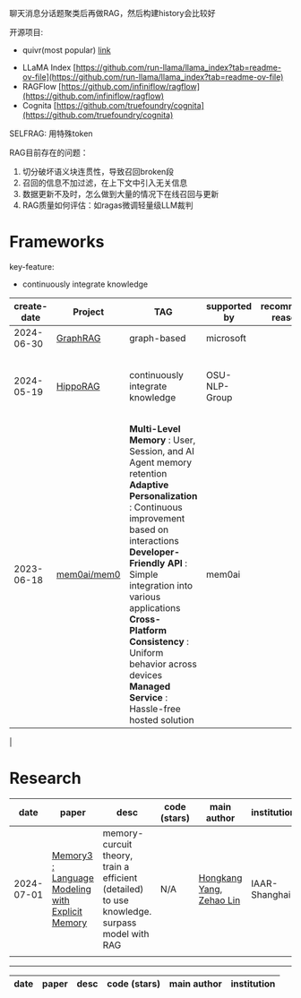聊天消息分话题聚类后再做RAG，然后构建history会比较好

开源项目:

- quivr(most popular) [link](https://github.com/QuivrHQ/quivr)

* LLaMA Index [https://github.com/run-llama/llama_index?tab=readme-ov-file](https://github.com/run-llama/llama_index?tab=readme-ov-file)
* RAGFlow [https://github.com/infiniflow/ragflow](https://github.com/infiniflow/ragflow)
* Cognita [https://github.com/truefoundry/cognita](https://github.com/truefoundry/cognita)

SELFRAG: 用特殊token

RAG目前存在的问题：

1. 切分破坏语义块连贯性，导致召回broken段
2. 召回的信息不加过滤，在上下文中引入无关信息
3. 数据更新不及时，怎么做到大量的情况下在线召回与更新
4. RAG质量如何评估：如ragas微调轻量级LLM裁判

# Frameworks

key-feature:

- continuously integrate knowledge

| create-date | Project                                            | TAG                                                                                                                                                                                                                                                                                                                                                                                              | supported by  | recommend reason | Contributors | Star(k) | paper                                                                                                            |
| ----------- | -------------------------------------------------- | ------------------------------------------------------------------------------------------------------------------------------------------------------------------------------------------------------------------------------------------------------------------------------------------------------------------------------------------------------------------------------------------------ | ------------- | ---------------- | ------------ | ------- | ---------------------------------------------------------------------------------------------------------------- |
| 2024-06-30  | [GraphRAG](https://github.com/microsoft/graphrag)     | graph-based                                                                                                                                                                                                                                                                                                                                                                                      | microsoft     |                  | 17           | 8.4     |                                                                                                                  |
| 2024-05-19  | [HippoRAG](https://github.com/OSU-NLP-Group/HippoRAG) | continuously integrate knowledge                                                                                                                                                                                                                                                                                                                                                                 | OSU-NLP-Group |                  | 4            | 0.92    | [HippoRAG: Neurobiologically Inspired Long-Term Memory for Large Language Models](https://arxiv.org/abs/2405.14831) |
| 2023-06-18  | [mem0ai/mem0](https://github.com/mem0ai/mem0)         | **Multi-Level Memory** : User, Session, and AI Agent memory retention<br />**Adaptive Personalization** : Continuous improvement based on interactions<br />**Developer-Friendly API** : Simple integration into various applications<br />**Cross-Platform Consistency** : Uniform behavior across devices<br />**Managed Service** : Hassle-free hosted solution | mem0ai        |                  | 112          | 16.9    |                                                                                                                  |

|

# Research

| date       | paper                                                                             | desc                                                                                         | code (stars) | main author                                                                                                                                     | institution   |
| ---------- | --------------------------------------------------------------------------------- | -------------------------------------------------------------------------------------------- | ------------ | ----------------------------------------------------------------------------------------------------------------------------------------------- | ------------- |
| 2024-07-01 | [Memory3 : Language Modeling with Explicit Memory](https://arxiv.org/abs/2407.01178) | memory-curcuit theory, train a efficient (detailed) to use knowledge. surpass model with RAG | N/A          | [Hongkang Yang](https://arxiv.org/search/cs?searchtype=author&query=Yang,+H), [Zehao Lin](https://arxiv.org/search/cs?searchtype=author&query=Lin,+Z) | IAAR-Shanghai |
|            |                                                                                   |                                                                                              |              |                                                                                                                                                 |               |

---

| date | paper | desc | code (stars) | main author | institution |
| ---- | ----- | ---- | ------------ | ----------- | ----------- |
